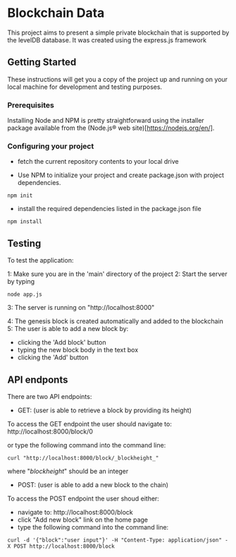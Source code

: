 # Blockchain Data

This project aims to present a simple private blockchain that is supported by the levelDB database.
It was created using the express.js framework

## Getting Started

These instructions will get you a copy of the project up and running on your local machine for development and testing purposes.

### Prerequisites

Installing Node and NPM is pretty straightforward using the installer package available from the (Node.js® web site)[https://nodejs.org/en/].

### Configuring your project

- fetch the current repository contents to your local drive

- Use NPM to initialize your project and create package.json with project dependencies.
```
npm init
```

- install the required dependencies listed in the package.json file

```
npm install
```


## Testing

To test the application:

1: Make sure you are in the 'main' directory of the project
2: Start the server by typing
```
node app.js
```
3: The server is running on "http://localhost:8000"

4: The genesis block is created automatically and added to the blockchain
5: The user is able to add a new block by:

- clicking the 'Add block' button
- typing the new block body in the text box
- clicking the 'Add' button

## API endponts

There are two API endpoints:

- GET: (user is able to retrieve a block by providing its height)

To access the GET endpoint the user should navigate to:
http://localhost:8000/block/0

or type the following command into the command line:

```
curl "http://localhost:8000/block/_blockheight_"
```

where "_blockheight_" should be an integer

- POST: (user is able to add a new block to the chain)

To access the POST endpoint the user shoud either:
- navigate to: http://localhost:8000/block
- click "Add new block" link on the home page
- type the following command into the command line:

```
curl -d '{"block":"user input"}' -H "Content-Type: application/json" -X POST http://localhost:8000/block
```
